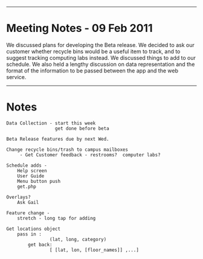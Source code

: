 
---

# Meeting Notes - 09 Feb 2011 #
We discussed plans for developing the Beta release.  We decided to ask our customer whether recycle bins would be a useful item to track, and to suggest tracking computing labs instead.  We discussed things to add to our schedule.  We also held a lengthy discussion on data representation and the format of the information to be passed between the app and the web service.


---

# Notes #
```
Data Collection - start this week
                  get done before beta

Beta Release features due by next Wed.

Change recycle bins/trash to campus mailboxes
     - Get Customer feedback - restrooms?  computer labs?

Schedule adds -
	Help screen
	User Guide
	Menu button push
	get.php

Overlays?
	Ask Gail

Feature change -
	stretch - long tap for adding

Get locations object
	pass in :
                (lat, long, category)
        get back:
                [ [lat, lon, [floor_names]] ,...]
```